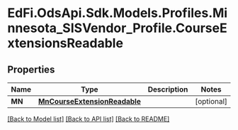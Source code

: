 # EdFi.OdsApi.Sdk.Models.Profiles.Minnesota_SISVendor_Profile.CourseExtensionsReadable
## Properties

Name | Type | Description | Notes
------------ | ------------- | ------------- | -------------
**MN** | [**MnCourseExtensionReadable**](MnCourseExtensionReadable.md) |  | [optional] 

[[Back to Model list]](../README.md#documentation-for-models) [[Back to API list]](../README.md#documentation-for-api-endpoints) [[Back to README]](../README.md)

